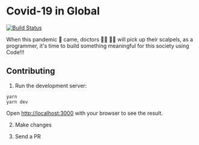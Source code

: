 # Covid-19 in Global

[![Build Status](https://travis-ci.org/cthroo/covid-19-australia.svg?branch=master)](https://travis-ci.org/cthroo/covid-19-australia)

When this pandemic 🦠 came, doctors 👨‍⚕️ 👩‍⚕️ will pick up their scalpels, as a programmer, it's time to build something meaningful for this society using Code!!!

## Contributing

1. Run the development server:

```
yarn
yarn dev
```

Open [http://localhost:3000](http://localhost:3000) with your browser to see the result.

2. Make changes

3. Send a PR
